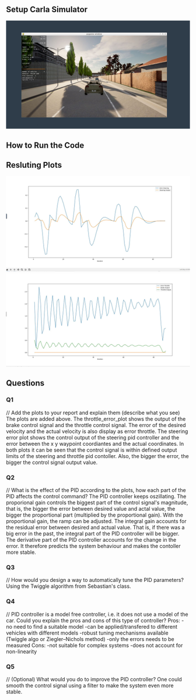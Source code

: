 ## Setup Carla Simulator
![setup](./screenshots/initial_setup.JPG)
## How to Run the Code

## Resluting Plots 
![steering_error](./screenshots/steering_error_plot.JPG)
![throttle_error](./screenshots/throttle_error_plot.JPG)

## Questions
### Q1
// Add the plots to your report and explain them (describe what you see)
The plots are added above.
The throttle_error_plot shows the output of the brake control signal and the throttle control signal. The error of the desired velocity and the
actual velocity is also display as error throttle.
The steering error plot shows the control output of the steering pid controller and the error between the x y waypoint coordiantes and the actual coordinates. 
In both plots it can be seen that the control signal is within defined output limits of the steering and throttle pid contoller.
Also, the bigger the error, the bigger the control signal output value.
### Q2
// What is the effect of the PID according to the plots, how each part of the PID affects the control command?
The PID controller keeps oszillating. 
The proporional gain controls the biggest part of the control signal's magnitude, that is, the bigger the error between desired value and actal value, the bigger the proportional part (multiplied by the proportional gain). With the proportional gain, the ramp can be adjusted.
The integral gain accounts for the residual error between desired and actual value. That is, if there was a big error in the past, the integral part of the PID controller will be bigger.
The derivative part of the PID controller accounts for the change in the error. It therefore predicts the system behaviour and makes the contoller more stable. 
### Q3
// How would you design a way to automatically tune the PID parameters?
Using the Twiggle algorithm from Sebastian's class.
### Q4
// PID controller is a model free controller, i.e. it does not use a model of the car. Could you explain the pros and cons of this type of controller?
Pros:
-no need to find a suitable model
-can be applied/transfered to different vehicles with different models
-robust tuning mechanisms available (Twiggle algo or Ziegler–Nichols method)
-only the errors needs to be measured
Cons:
-not suitable for complex systems
-does not account for non-linearity
### Q5
// (Optional) What would you do to improve the PID controller?
One could smooth the control signal using a filter to make the system even more stable.
